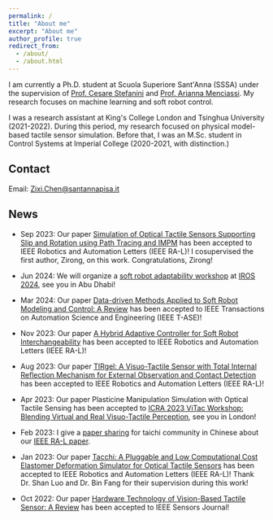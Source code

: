 ```yaml
---
permalink: /
title: "About me"
excerpt: "About me"
author_profile: true
redirect_from: 
  - /about/
  - /about.html
---
```


I am currently a Ph.D. student at Scuola Superiore Sant'Anna (SSSA) under the supervision of [Prof. Cesare Stefanini](https://scholar.google.com/citations?user=4ySaHDQAAAAJ&hl=en) and [Prof. Arianna Menciassi](https://scholar.google.com/citations?user=mI-YzHgAAAAJ&hl=en). My research focuses on machine learning and soft robot control.

I was a research assistant at King's College London and Tsinghua University (2021-2022). During this period, my research focused on physical model-based tactile sensor simulation. Before that, I was an M.Sc. student in Control Systems at Imperial College (2020-2021, with distinction.)

## Contact
Email: [Zixi.Chen@santannapisa.it](mailto:Zixi.Chen@santannapisa.it)

## News
* Sep 2023: Our paper [Simulation of Optical Tactile Sensors Supporting Slip and Rotation using Path Tracing and IMPM]([https://ieeexplore.ieee.org/document/10017344](https://arxiv.org/abs/2405.02914)) has been accepted to IEEE Robotics and Automation Letters (IEEE RA-L)! I cosupervised the first author, Zirong, on this work. Congratulations, Zirong!

* Jun 2024: We will organize a [soft robot adaptability workshop](https://sites.google.com/view/sft-front) at [IROS 2024](https://iros2024-abudhabi.org/), see you in Abu Dhabi!

* Mar 2024: Our paper [Data-driven Methods Applied to Soft Robot Modeling and Control: A Review](https://ieeexplore.ieee.org/document/10477253) has been accepted to IEEE Transactions on Automation Science and Engineering (IEEE T-ASE)!

* Nov 2023: Our paper [A Hybrid Adaptive Controller for Soft Robot Interchangeability](https://ieeexplore.ieee.org/document/10333308) has been accepted to IEEE Robotics and Automation Letters (IEEE RA-L)!

* Aug 2023: Our paper [TIRgel: A Visuo-Tactile Sensor with Total Internal Reflection Mechanism for External Observation and Contact Detection](https://ieeexplore.ieee.org/document/10224334) has been accepted to IEEE Robotics and Automation Letters (IEEE RA-L)!

* Apr 2023: Our paper Plasticine Manipulation Simulation with Optical Tactile Sensing has been accepted to [ICRA 2023 ViTac Workshop: Blending Virtual and Real Visuo-Tactile Perception](https://shanluo.github.io/ViTacWorkshops/), see you in London!

* Feb 2023: I give a [paper sharing](https://www.bilibili.com/video/BV12e4y1P7vU/?spm_id_from=333.999.0.0&vd_source=30f84963de0918b2a474e7e104372ace) for taichi community in Chinese about our [IEEE RA-L paper](https://ieeexplore.ieee.org/document/10017344).

* Jan 2023: Our paper [Tacchi: A Pluggable and Low Computational Cost Elastomer Deformation Simulator for Optical Tactile Sensors](https://ieeexplore.ieee.org/document/10017344) has been accepted to IEEE Robotics and Automation Letters (IEEE RA-L)! Thank Dr. Shan Luo and Dr. Bin Fang for their supervision during this work! 

* Oct 2022: Our paper [Hardware Technology of Vision-Based Tactile Sensor: A Review](https://ieeexplore.ieee.org/document/9911183) has been accepted to IEEE Sensors Journal!
